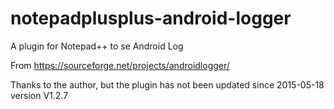 # notepadplusplus-android-logger
A plugin for Notepad++ to se Android Log

From https://sourceforge.net/projects/androidlogger/

Thanks to the author, but the plugin has not been updated since 2015-05-18 version V1.2.7
